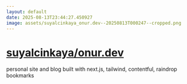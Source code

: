 ```yaml
---
layout: default
date: 2025-08-13T23:44:27.450927
image: assets/suyalcinkaya_onur.dev--20250813T000247--cropped.png
---
```


# [suyalcinkaya/onur.dev](https://github.com/suyalcinkaya/onur.dev)

personal site and blog built with next.js, tailwind, contentful, raindrop bookmarks
